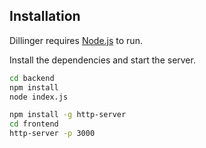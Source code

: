 ## Installation

Dillinger requires [Node.js](https://nodejs.org/) to run.

Install the dependencies and start the server.
```sh
cd backend
npm install
node index.js

npm install -g http-server
cd frontend
http-server -p 3000
```
